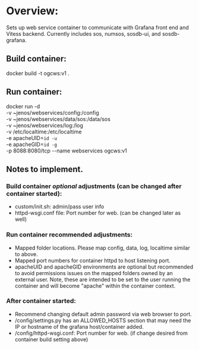 # Overview:
Sets up web service container to communicate with Grafana front end and Vitess backend.
Currently includes sos, numsos, sosdb-ui, and sosdb-grafana.

## Build container:

docker build -t ogcws:v1 .

## Run container:

docker run -d \
        -v ~jenos/webservices/config:/config \
        -v ~jenos/webservices/data/sos:/data/sos \
        -v ~jenos/webservices/log:/log \
	-v /etc/localtime:/etc/localtime \
	-e apacheUID=`id -u` \
	-e apacheGID=`id -g` \
	-p 8088:8080/tcp --name webservices ogcws:v1


## Notes to implement.

### Build container _optional_ adjustments (can be changed after container started):
* custom/init.sh: admin/pass user info
* httpd-wsgi.conf file: Port number for web. (can be changed later as well)

### Run container recommended adjustments:
* Mapped folder locations. Please map config, data, log, localtime similar to above.
* Mapped port numbers for container httpd to host listening port.
* apacheUID and apacheGID environments are optional but recommended to avoid permissions issues on the mapped folders owned by an external user. Note, these are intended to be set to the user running the container and will become "apache" within the container context.

### After container started:
* Recommend changing default admin password via web browser to port.
* /config/settings.py has an ALLOWED_HOSTS section that may need the IP or hostname of the grafana host/container added.
* /config/httpd-wsgi.conf: Port number for web. (if change desired from container build setting above)

